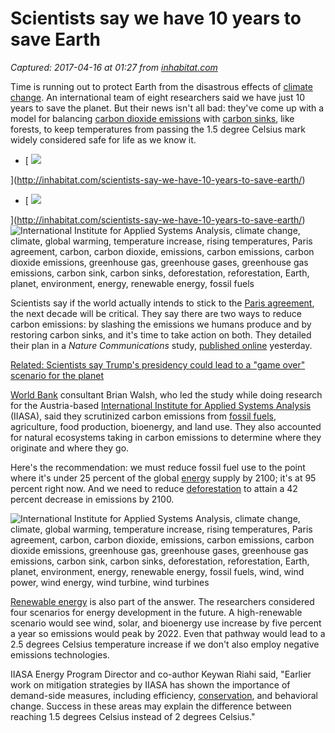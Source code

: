 # Scientists say we have 10 years to save Earth

_Captured: 2017-04-16 at 01:27 from [inhabitat.com](http://inhabitat.com/scientists-say-we-have-10-years-to-save-earth/)_

Time is running out to protect Earth from the disastrous effects of [climate change](http://inhabitat.com/tag/climate-change/). An international team of eight researchers said we have just 10 years to save the planet. But their news isn't all bad: they've come up with a model for balancing [carbon dioxide emissions](http://inhabitat.com/tag/carbon-dioxide-emissions/) with [carbon sinks](http://inhabitat.com/tag/carbon-sink/), like forests, to keep temperatures from passing the 1.5 degree Celsius mark widely considered safe for life as we know it.

  * [ ![](http://assets.inhabitat.com/wp-content/blogs.dir/1/files/2017/04/Climate-Change-Renewable-Energy-120x120.jpg)

](http://inhabitat.com/scientists-say-we-have-10-years-to-save-earth/)
  * [ ![](http://assets.inhabitat.com/wp-content/blogs.dir/1/files/2017/04/Climate-Change-Earth-Full-Width-Tall-120x120.jpg)

](http://inhabitat.com/scientists-say-we-have-10-years-to-save-earth/)
![International Institute for Applied Systems Analysis, climate change, climate, global warming, temperature increase, rising temperatures, Paris agreement, carbon, carbon dioxide, emissions, carbon emissions, carbon dioxide emissions, greenhouse gas, greenhouse gases, greenhouse gas emissions, carbon sink, carbon sinks, deforestation, reforestation, Earth, planet, environment, energy, renewable energy, fossil fuels](http://assets.inhabitat.com/wp-content/blogs.dir/1/files/2017/04/Climate-Change-Earth-889x592.jpg)

Scientists say if the world actually intends to stick to the [Paris agreement](http://inhabitat.com/tag/paris-agreement/), the next decade will be critical. They say there are two ways to reduce carbon emissions: by slashing the emissions we humans produce and by restoring carbon sinks, and it's time to take action on both. They detailed their plan in a _Nature Communications_ study, [published online](https://www.nature.com/articles/ncomms14856) yesterday.

[Related: Scientists say Trump's presidency could lead to a "game over" scenario for the planet](http://inhabitat.com/scientists-say-trumps-presidency-could-lead-to-a-game-over-scenario/)

[World Bank](http://www.worldbank.org/) consultant Brian Walsh, who led the study while doing research for the Austria-based [International Institute for Applied Systems Analysis](http://www.iiasa.ac.at/) (IIASA), said they scrutinized carbon emissions from [fossil fuels](http://inhabitat.com/tag/fossil-fuels/), agriculture, food production, bioenergy, and land use. They also accounted for natural ecosystems taking in carbon emissions to determine where they originate and where they go.

Here's the recommendation: we must reduce fossil fuel use to the point where it's under 25 percent of the global [energy](http://inhabitat.com/tag/energy/) supply by 2100; it's at 95 percent right now. And we need to reduce [deforestation](http://inhabitat.com/tag/deforestation/) to attain a 42 percent decrease in emissions by 2100.

![International Institute for Applied Systems Analysis, climate change, climate, global warming, temperature increase, rising temperatures, Paris agreement, carbon, carbon dioxide, emissions, carbon emissions, carbon dioxide emissions, greenhouse gas, greenhouse gases, greenhouse gas emissions, carbon sink, carbon sinks, deforestation, reforestation, Earth, planet, environment, energy, renewable energy, fossil fuels, wind, wind power, wind energy, wind turbine, wind turbines](http://assets.inhabitat.com/wp-content/blogs.dir/1/files/2017/04/Climate-Change-Renewable-Energy-889x667.jpg)

[Renewable energy](http://inhabitat.com/tag/renewable-energy/) is also part of the answer. The researchers considered four scenarios for energy development in the future. A high-renewable scenario would see wind, solar, and bioenergy use increase by five percent a year so emissions would peak by 2022. Even that pathway would lead to a 2.5 degrees Celsius temperature increase if we don't also employ negative emissions technologies.

IIASA Energy Program Director and co-author Keywan Riahi said, "Earlier work on mitigation strategies by IIASA has shown the importance of demand-side measures, including efficiency, [conservation](http://inhabitat.com/tag/conservation/), and behavioral change. Success in these areas may explain the difference between reaching 1.5 degrees Celsius instead of 2 degrees Celsius."
